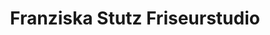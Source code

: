 ---
title: "Franziska Stutz Friseurstudio"
url: /lahntal/franziska-stutz-friseurstudio/
shop: Friseur
---